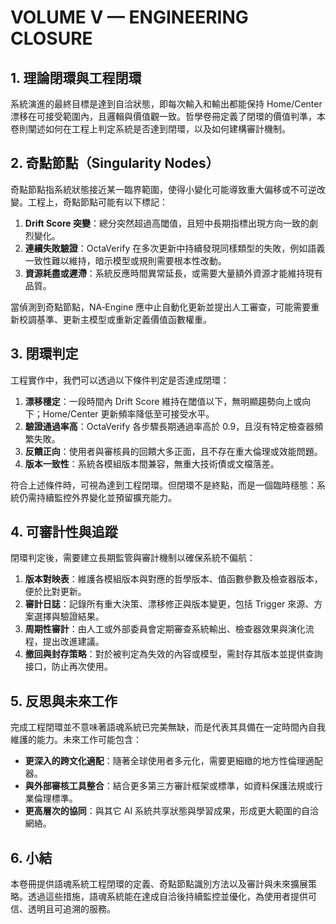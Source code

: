 # VOLUME V — ENGINEERING CLOSURE

## 1. 理論閉環與工程閉環

系統演進的最終目標是達到自洽狀態，即每次輸入和輸出都能保持 Home/Center 漂移在可接受範圍內，且邏輯與價值觀一致。哲學卷冊定義了閉環的價值判準，本卷則闡述如何在工程上判定系統是否達到閉環，以及如何建構審計機制。

## 2. 奇點節點（Singularity Nodes）

奇點節點指系統狀態接近某一臨界範圍，使得小變化可能導致重大偏移或不可逆改變。工程上，奇點節點可能有以下標記：

1. **Drift Score 突變**：總分突然超過高閾值，且短中長期指標出現方向一致的劇烈變化。
2. **連續失敗驗證**：OctaVerify 在多次更新中持續發現同樣類型的失敗，例如語義一致性難以維持，暗示模型或規則需要根本性改動。
3. **資源耗盡或遲滯**：系統反應時間異常延長，或需要大量額外資源才能維持現有品質。

當偵測到奇點節點，NA‑Engine 應中止自動化更新並提出人工審查，可能需要重新校調基準、更新主模型或重新定義價值函數權重。

## 3. 閉環判定

工程實作中，我們可以透過以下條件判定是否達成閉環：

1. **漂移穩定**：一段時間內 Drift Score 維持在閾值以下，無明顯趨勢向上或向下；Home/Center 更新頻率降低至可接受水平。
2. **驗證通過率高**：OctaVerify 各步驟長期通過率高於 0.9，且沒有特定檢查器頻繁失敗。
3. **反饋正向**：使用者與審核員的回饋大多正面，且不存在重大倫理或效能問題。
4. **版本一致性**：系統各模組版本間兼容，無重大技術債或文檔落差。

符合上述條件時，可視為達到工程閉環。但閉環不是終點，而是一個臨時穩態：系統仍需持續監控外界變化並預留擴充能力。

## 4. 可審計性與追蹤

閉環判定後，需要建立長期監管與審計機制以確保系統不偏航：

1. **版本對映表**：維護各模組版本與對應的哲學版本、值函數參數及檢查器版本，便於比對更新。
2. **審計日誌**：記錄所有重大決策、漂移修正與版本變更，包括 Trigger 來源、方案選擇與驗證結果。
3. **周期性審計**：由人工或外部委員會定期審查系統輸出、檢查器效果與演化流程，提出改進建議。
4. **撤回與封存策略**：對於被判定為失效的內容或模型，需封存其版本並提供查詢接口，防止再次使用。

## 5. 反思與未來工作

完成工程閉環並不意味著語魂系統已完美無缺，而是代表其具備在一定時間內自我維護的能力。未來工作可能包含：

- **更深入的跨文化適配**：隨著全球使用者多元化，需要更細緻的地方性倫理適配器。
- **與外部審核工具整合**：結合更多第三方審計框架或標準，如資料保護法規或行業倫理標準。
- **更高層次的協同**：與其它 AI 系統共享狀態與學習成果，形成更大範圍的自洽網絡。

## 6. 小結

本卷冊提供語魂系統工程閉環的定義、奇點節點識別方法以及審計與未來擴展策略。透過這些措施，語魂系統能在達成自洽後持續監控並優化，為使用者提供可信、透明且可追溯的服務。